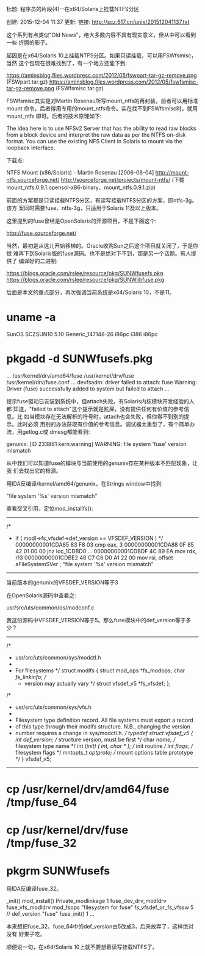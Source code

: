 标题: 程序员的片段(4)--在x64/Solaris上挂载NTFS分区

创建: 2015-12-04 11:37
更新:
链接: http://scz.617.cn/unix/201512041137.txt

这个系列有点类似"Old News"，绝大多数内容不具有现实意义，但从中可以看到一些
折腾的影子。

起因是在x64/Solaris 10上挂载NTFS分区。如果只读挂载，可以用FSWfsmisc，当然
这个包现在很难找到了，有一个地方还能下到:

https://aminsblog.files.wordpress.com/2012/05/fswpart-tar-gz-remove.png (FSWpart.tar.gz)
https://aminsblog.files.wordpress.com/2012/05/fswfsmisc-tar-gz-remove.png (FSWfsmisc.tar.gz)

FSWfsmisc其实是对Martin Rosenau所写mount_ntfs的再封装，前者可以用标准mount
命令，后者得用专用的mount_ntfs命令。实在找不到FSWfsmisc时，就用mount_ntfs
即可。后者的技术原理如下:

The idea here is to use NFSv2 Server that has the ability to read raw blocks
from a block device and interpret the raw data as per the NTFS on-disk format.
You can use the existing NFS Client in Solaris to mount via the loopback
interface.

下载点:

NTFS Mount (x86/Solaris) - Martin Rosenau [2006-08-04]
http://mount-ntfs.sourceforge.net/
http://sourceforge.net/projects/mount-ntfs/
(下载mount_ntfs.0.9.1.opensol-x86-binary、mount_ntfs.0.9.1.zip)

前面的方案都是只读挂载NTFS分区，有读写挂载NTFS分区的方案，即ntfs-3g。该方
案同时需要fuse、ntfs-3g，只适用于Solaris 11及以上版本。

这里提到的fuse曾经是OpenSolaris的开源项目，不是下面这个:

http://fuse.sourceforge.net/

当然，最初是从这儿开始移植的。Oracle收购Sun之后这个项目就关闭了，于是你很
难再下到Solaris版的fuse源码。也不是绝对下不到，那是另一个话题。有人提供了
编译好的二进制:

https://blogs.oracle.com/rslee/resource/pkg/SUNWfusefs.pkg
https://blogs.oracle.com/rslee/resource/pkg/SUNWlibfuse.pkg

后面是本文的重点部分，再次强调当前系统是x64/Solaris 10，不是11。

# uname -a
SunOS SCZSUN10 5.10 Generic_147148-26 i86pc i386 i86pc

# pkgadd -d SUNWfusefs.pkg
...
/usr/kernel/drv/amd64/fuse
/usr/kernel/drv/fuse
/usr/kernel/drv/fuse.conf
...
devfsadm: driver failed to attach: fuse
Warning: Driver (fuse) successfully added to system but failed to attach
...

提示fuse驱动已安装到系统中，但attach失败。有Solaris内核模块开发经验的人都
知道，"failed to attach"这个提示就是跎屎，没有提供任何有价值的参考信息。比
如当模块存在无法解析的符号时，attach也会失败，但你得不到别的提示。此时必须
用别的办法获取有价值的参考信息。调试器太重型了，有个简单办法，用getlog.c或
dmesg都能看到:

genunix: [ID 233861 kern.warning] WARNING: file system 'fuse' version mismatch

从中我们可以知道fuse的模块与当前使用的genunix存在某种版本不匹配现象，让我
们去找出它的根源。

用IDA反编译/kernel/amd64/genunix，在Strings window中找到:

"file system '%s' version mismatch"

查看交叉引用，定位mod_installfs():

--------------------------------------------------------------------------
/*
 * if ( modl->fs_vfsdef->def_version == VFSDEF_VERSION )
 */
00000000001CDA85 83 F8 03                                cmp     eax, 3
00000000001CDA88 0F 85 42 01 00 00                       jnz     loc_1CDBD0
...
00000000001CDBDF 4C 89 EA                                mov     rdx, r13
00000000001CDBE2 48 C7 C6 D0 A1 22 00                    mov     rsi, offset aFileSystemSVer ; "file system '%s' version mismatch"
--------------------------------------------------------------------------

当前版本的genunix的VFSDEF_VERSION等于3

在OpenSolaris源码中查看之:

usr/src/uts/common/os/modconf.c

我这份源码中VFSDEF_VERSION等于5。那么fuse模块中的def_version等于多少？

--------------------------------------------------------------------------
/*
 * usr/src/uts/common/sys/modctl.h
 *
 * For filesystems
 */
struct modlfs
{
    struct mod_ops     *fs_modops;
    char               *fs_linkinfo;
    /*
     * version may actually vary
     */
    struct vfsdef_v5   *fs_vfsdef;
};

/*
 * usr/src/uts/common/sys/vfs.h
 *
 * Filesystem type definition record. All file systems must export a record
 * of this type through their modlfs structure. N.B., changing the version
 * number requires a change in sys/modctl.h.
 */
typedef struct vfsdef_v5
{
    int         def_version;            /* structure version, must be first */
    char       *name;                   /* filesystem type name */
    int       (*init) ( int, char * );  /* init routine */
    int         flags;                  /* filesystem flags */
    mntopts_t  *optproto;               /* mount options table prototype */
} vfsdef_v5;
--------------------------------------------------------------------------

# cp /usr/kernel/drv/amd64/fuse /tmp/fuse_64
# cp /usr/kernel/drv/fuse /tmp/fuse_32
# pkgrm SUNWfusefs

用IDA反编译fuse_32。

_init()
    mod_install()
        Private_modlinkage
            1
            fuse_dev_drv_modldrv
            fuse_vfs_modldrv
                mod_fsops
                "filesystem for fuse"
                fs_vfsdef_or_fs_vfssw
                    5                   // def_version
                    "fuse"
                    fuse_init()
                    1
                    ...

本来想把fuse_32、fuse_64中的def_version由5改成3，后来放弃了，这样绝对没有
好果子吃。

顺便说一句，在x64/Solaris 10上就不要想着读写挂载NTFS了。